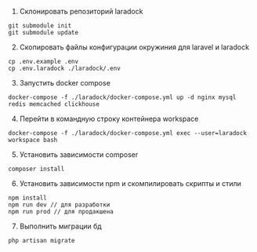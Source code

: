 1. Склонировать репозиторий laradock
```shell
git submodule init
git submodule update
```
2. Скопировать файлы конфигурации окружиния для laravel и laradock
```shell
cp .env.example .env
cp .env.laradock ./laradock/.env
```

3. Запустить docker compose
```shell
docker-compose -f ./laradock/docker-compose.yml up -d nginx mysql redis memcached clickhouse
```

4. Перейти в командную строку контейнера workspace
```shell
docker-compose -f ./laradock/docker-compose.yml exec --user=laradock workspace bash
```

5. Установить зависимости composer
```shell
composer install
```

6. Установить зависимости npm и скомпилировать скрипты и стили
```shell
npm install
npm run dev // для разработки
npm run prod // для продакшена
```

7. Выполнить миграции бд
```shell
php artisan migrate
```
